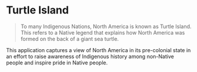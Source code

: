 # Turtle Island

> To many Indigenous Nations, North America is known as Turtle Island. This refers to a Native legend that explains how North America was formed on the back of a giant sea turtle.

This application captures a view of North America in its pre-colonial state in an effort to raise awareness of Indigenous history among non-Native people and inspire pride in Native people.